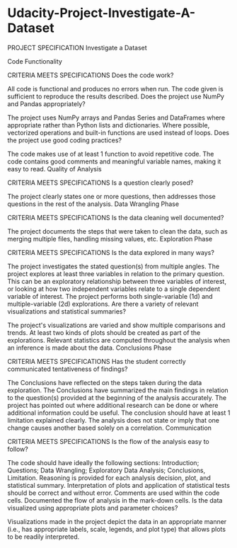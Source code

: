 # Udacity-Project-Investigate-A-Dataset

PROJECT SPECIFICATION
Investigate a Dataset

Code Functionality

CRITERIA
MEETS SPECIFICATIONS
Does the code work?

All code is functional and produces no errors when run.
The code given is sufficient to reproduce the results described.
Does the project use NumPy and Pandas appropriately?

The project uses NumPy arrays and Pandas Series and DataFrames where appropriate rather than Python lists and dictionaries.
Where possible, vectorized operations and built-in functions are used instead of loops.
Does the project use good coding practices?

The code makes use of at least 1 function to avoid repetitive code.
The code contains good comments and meaningful variable names, making it easy to read.
Quality of Analysis

CRITERIA
MEETS SPECIFICATIONS
Is a question clearly posed?

The project clearly states one or more questions, then addresses those questions in the rest of the analysis.
Data Wrangling Phase

CRITERIA
MEETS SPECIFICATIONS
Is the data cleaning well documented?

The project documents the steps that were taken to clean the data, such as merging multiple files, handling missing values, etc.
Exploration Phase

CRITERIA
MEETS SPECIFICATIONS
Is the data explored in many ways?

The project investigates the stated question(s) from multiple angles.
The project explores at least three variables in relation to the primary question. This can be an exploratory relationship between three variables of interest, or looking at how two independent variables relate to a single dependent variable of interest.
The project performs both single-variable (1d) and multiple-variable (2d) explorations.
Are there a variety of relevant visualizations and statistical summaries?

The project's visualizations are varied and show multiple comparisons and trends.
At least two kinds of plots should be created as part of the explorations.
Relevant statistics are computed throughout the analysis when an inference is made about the data.
Conclusions Phase

CRITERIA
MEETS SPECIFICATIONS
Has the student correctly communicated tentativeness of findings?

The Conclusions have reflected on the steps taken during the data exploration.
The Conclusions have summarized the main findings in relation to the question(s) provided at the beginning of the analysis accurately.
The project has pointed out where additional research can be done or where additional information could be useful.
The conclusion should have at least 1 limitation explained clearly.
The analysis does not state or imply that one change causes another based solely on a correlation.
Communication

CRITERIA
MEETS SPECIFICATIONS
Is the flow of the analysis easy to follow?

The code should have ideally the following sections: Introduction; Questions; Data Wrangling; Exploratory Data Analysis; Conclusions, Limitation.
Reasoning is provided for each analysis decision, plot, and statistical summary.
Interpretation of plots and application of statistical tests should be correct and without error.
Comments are used within the code cells.
Documented the flow of analysis in the mark-down cells.
Is the data visualized using appropriate plots and parameter choices?

Visualizations made in the project depict the data in an appropriate manner (i.e., has appropriate labels, scale, legends, and plot type) that allows plots to be readily interpreted.
